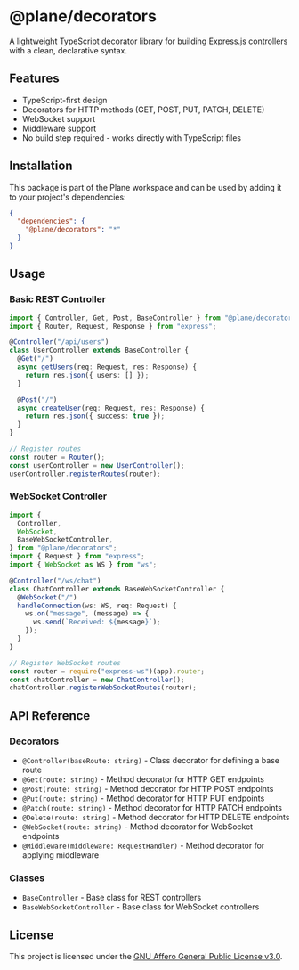 # @plane/decorators

A lightweight TypeScript decorator library for building Express.js controllers with a clean, declarative syntax.

## Features

- TypeScript-first design
- Decorators for HTTP methods (GET, POST, PUT, PATCH, DELETE)
- WebSocket support
- Middleware support
- No build step required - works directly with TypeScript files

## Installation

This package is part of the Plane workspace and can be used by adding it to your project's dependencies:

```json
{
  "dependencies": {
    "@plane/decorators": "*"
  }
}
```

## Usage

### Basic REST Controller

```typescript
import { Controller, Get, Post, BaseController } from "@plane/decorators";
import { Router, Request, Response } from "express";

@Controller("/api/users")
class UserController extends BaseController {
  @Get("/")
  async getUsers(req: Request, res: Response) {
    return res.json({ users: [] });
  }

  @Post("/")
  async createUser(req: Request, res: Response) {
    return res.json({ success: true });
  }
}

// Register routes
const router = Router();
const userController = new UserController();
userController.registerRoutes(router);
```

### WebSocket Controller

```typescript
import {
  Controller,
  WebSocket,
  BaseWebSocketController,
} from "@plane/decorators";
import { Request } from "express";
import { WebSocket as WS } from "ws";

@Controller("/ws/chat")
class ChatController extends BaseWebSocketController {
  @WebSocket("/")
  handleConnection(ws: WS, req: Request) {
    ws.on("message", (message) => {
      ws.send(`Received: ${message}`);
    });
  }
}

// Register WebSocket routes
const router = require("express-ws")(app).router;
const chatController = new ChatController();
chatController.registerWebSocketRoutes(router);
```

## API Reference

### Decorators

- `@Controller(baseRoute: string)` - Class decorator for defining a base route
- `@Get(route: string)` - Method decorator for HTTP GET endpoints
- `@Post(route: string)` - Method decorator for HTTP POST endpoints
- `@Put(route: string)` - Method decorator for HTTP PUT endpoints
- `@Patch(route: string)` - Method decorator for HTTP PATCH endpoints
- `@Delete(route: string)` - Method decorator for HTTP DELETE endpoints
- `@WebSocket(route: string)` - Method decorator for WebSocket endpoints
- `@Middleware(middleware: RequestHandler)` - Method decorator for applying middleware

### Classes

- `BaseController` - Base class for REST controllers
- `BaseWebSocketController` - Base class for WebSocket controllers

## License

This project is licensed under the [GNU Affero General Public License v3.0](https://github.com/makeplane/plane/blob/master/LICENSE.txt).
